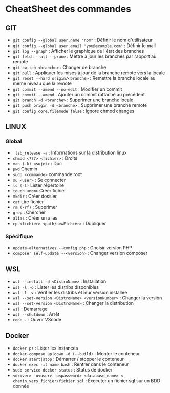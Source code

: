 # CheatSheet des commandes
## GIT

- ```git config --global user.name "nom"``` : Définir le nom d'utilisateur
- ```git config --global user.email "you@example.com"``` : Définir le mail
- ```git log --graph``` : Afficher le graphique de l'état des branches
- ```git fetch --all --prune``` : Mettre à jour les branches par rapport au remote
- ```git switch <branche>``` : Changer de branche
- ```git pull``` : Appliquer les mises à jour de la branche remote vers la locale
- ```git reset --hard origin/<branche>``` : Remettre la branche locale au même niveau que la remote
- ```git commit --amend --no-edit``` : Modifier un commit
- ```git commit --amend``` : Ajouter un commit rattaché au précédent
- ```git branch -d <branche>``` : Supprimer une branche locale
- ```git push origin -d <branche>``` : Supprimer une branche remote
- ```git config core.filemode false``` : Ignore chmod changes

## LINUX
### Global
- ``` lsb_release -a``` : Informations sur la distribution linux
- ```chmod <777> <fichier>``` : Droits
- ```man (-k) <sujet>``` : Doc
- ```pwd```	Chemin
- ```sudo <commande>```	commande root
- ```su <user>``` : Se connecter
- ```ls (-l)```	Lister répertoire
- ```touch <nom>```	Créer fichier
- ```mkdir``` : Créer dossier
- ```cat```	Lire fichier
- ```rm (-rf)``` : Supprimer
- ```grep``` : Chercher
- ```alias``` : Créer un alias
- ```cp <fichier> <path/newFichier>``` : Dupliquer

### Spécifique
- ```update-alternatives --config php``` : Choisir version PHP
- ```composer self-update --<version>``` : Changer version composer

## WSL 

- ```wsl --install -d <DistroName>``` : Installation
- ```wsl -l -o``` : Lister les distribs disponibles
- ```wsl -l -v``` : Vérifier les distribs et leur version installée
- ```wsl --set-version <DistroName> <versionNumber>``` : Changer la version
- ```wsl --set-version <DistroName>``` : Changer la distribution
- ```wsl``` : Demarrage
- ```wsl --shutdown``` : Arrêt
- ```code .``` : Ouvrir VScode

## Docker
- ```docker ps``` : Lister les instances
- ```docker-compose up|down -d (--build)``` : Monter le conteneur
- ```docker start|stop``` : Démarrer / stopper le conteneur
- ```docker exec -it name bash``` : Rentrer dans le conteneur
- ```sudo service docker status``` : Status de docker 
- ```<driver> -u<user> -p<password> <database_name> < chemin_vers_fichier/fichier.sql``` :  Éxecuter un fichier sql sur un BDD donnée

